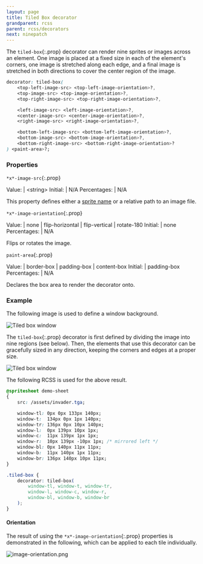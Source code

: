 ```yaml
---
layout: page
title: Tiled Box decorator
grandparent: rcss
parent: rcss/decorators
next: ninepatch
---
```


The `tiled-box`{:.prop} decorator can render nine sprites or images across an element. One image is placed at a fixed size in each of the element's corners, one image is stretched along each edge, and a final image is stretched in both directions to cover the center region of the image.

```css
decorator: tiled-box(
	<top-left-image-src> <top-left-image-orientation>?,
	<top-image-src> <top-image-orientation>?,
	<top-right-image-src> <top-right-image-orientation>?,

	<left-image-src> <left-image-orientation>?,
	<center-image-src> <center-image-orientation>?,
	<right-image-src> <right-image-orientation>?,

	<bottom-left-image-src> <bottom-left-image-orientation>?,
	<bottom-image-src> <bottom-image-orientation>?,
	<bottom-right-image-src> <bottom-right-image-orientation>?
) <paint-area>?;
```


### Properties


`*x*-image-src`{:.prop}

Value: | \<string\>
Initial: | N/A
Percentages: | N/A

This property defines either a [sprite name](../sprite_sheets.html) or a relative path to an image file.

`*x*-image-orientation`{:.prop}

Value: | none \| flip-horizontal \| flip-vertical \| rotate-180
Initial: | none
Percentages: | N/A

Flips or rotates the image.

`paint-area`{:.prop}

Value: | border-box \| padding-box \| content-box
Initial: | padding-box
Percentages: | N/A

Declares the box area to render the decorator onto.


### Example

The following image is used to define a window background.

![Tiled box window](../../../assets/images/decorators/tiled-box-window.png)

The `tiled-box`{:.prop} decorator is first defined by dividing the image into nine regions (see below). Then, the elements that use this decorator can be gracefully sized in any direction, keeping the corners and edges at a proper size.

![Tiled box window](../../../assets/images/decorators/tiled-box.png)

The following RCSS is used for the above result.

```css
@spritesheet demo-sheet
{
	src: /assets/invader.tga;

	window-tl: 0px 0px 133px 140px;
	window-t:  134px 0px 1px 140px;
	window-tr: 136px 0px 10px 140px;
	window-l:  0px 139px 10px 1px;
	window-c:  11px 139px 1px 1px;
	window-r:  10px 139px -10px 1px; /* mirrored left */
	window-bl: 0px 140px 11px 11px;
	window-b:  11px 140px 1px 11px;
	window-br: 136px 140px 10px 11px;
}

.tiled-box {
	decorator: tiled-box(
		window-tl, window-t, window-tr,
		window-l, window-c, window-r,
		window-bl, window-b, window-br
	);
}
```


#### Orientation

The result of using the `*x*-image-orientation`{:.prop} properties is demonstrated in the following, which can be applied to each tile individually.

![image-orientation.png](../../../assets/images/decorators/image-orientation.png)
